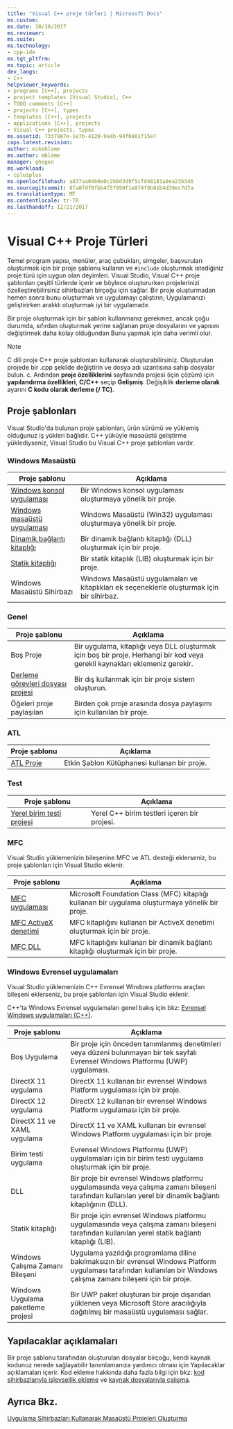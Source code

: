 ```yaml
---
title: "Visual C++ proje türleri | Microsoft Docs"
ms.custom: 
ms.date: 10/30/2017
ms.reviewer: 
ms.suite: 
ms.technology:
- cpp-ide
ms.tgt_pltfrm: 
ms.topic: article
dev_langs:
- C++
helpviewer_keywords:
- programs [C++], projects
- project templates [Visual Studio], C++
- TODO comments [C++]
- projects [C++], types
- templates [C++], projects
- applications [C++], projects
- Visual C++ projects, types
ms.assetid: 7337987e-1e7b-4120-9a4b-94f0401f15e7
caps.latest.revision: 
author: mikeblome
ms.author: mblome
manager: ghogen
ms.workload:
- cplusplus
ms.openlocfilehash: a837aa04b0e0c2b8d3d9f5cfd48181a9ea23b346
ms.sourcegitcommit: 8fa8fdf0fbb4f57950f1e8f4f9b81b4d39ec7d7a
ms.translationtype: MT
ms.contentlocale: tr-TR
ms.lasthandoff: 12/21/2017
---
```

# <a name="visual-c-project-types"></a>Visual C++ Proje Türleri

Temel program yapısı, menüler, araç çubukları, simgeler, başvuruları oluşturmak için bir proje şablonu kullanın ve `#include` oluşturmak istediğiniz proje türü için uygun olan deyimleri. Visual Studio, Visual C++ proje şablonları çeşitli türlerde içerir ve böylece oluştururken projelerinizi özelleştirebilirsiniz sihirbazları birçoğu için sağlar. Bir proje oluşturmadan hemen sonra bunu oluşturmak ve uygulamayı çalıştırın; Uygulamanızı geliştirirken aralıklı oluşturmak iyi bir uygulamadır.

Bir proje oluşturmak için bir şablon kullanmanız gerekmez, ancak çoğu durumda, sıfırdan oluşturmak yerine sağlanan proje dosyalarını ve yapısını değiştirmek daha kolay olduğundan Bunu yapmak için daha verimli olur.  
  
> [!NOTE]
> C dili proje C++ proje şablonları kullanarak oluşturabilirsiniz. Oluşturulan projede bir .cpp şekilde değiştirin ve dosya adı uzantısına sahip dosyalar bulun. c. Ardından **proje özelliklerini** sayfasında projesi (için çözüm) için **yapılandırma özellikleri**, **C/C++** seçip **Gelişmiş**. Değişiklik **derleme olarak** ayarını **C kodu olarak derleme (/ TC)**.

## <a name="project-templates"></a>Proje şablonları

Visual Studio'da bulunan proje şablonları, ürün sürümü ve yüklemiş olduğunuz iş yükleri bağlıdır. C++ yüküyle masaüstü geliştirme yüklediyseniz, Visual Studio bu Visual C++ proje şablonları vardır.

### <a name="windows-desktop"></a>Windows Masaüstü

|Proje şablonu|Açıklama|  
|----------------------|-----------------------------| 
|[Windows konsol uygulaması](../windows/creating-a-console-application.md)|Bir Windows konsol uygulaması oluşturmaya yönelik bir proje.|
|[Windows masaüstü uygulaması](../windows/walkthrough-creating-windows-desktop-applications-cpp.md)|Windows Masaüstü (Win32) uygulaması oluşturmaya yönelik bir proje.|
|[Dinamik bağlantı kitaplığı](../build/walkthrough-creating-and-using-a-dynamic-link-library-cpp.md)|Bir dinamik bağlantı kitaplığı (DLL) oluşturmak için bir proje.|
|[Statik kitaplığı](../windows/walkthrough-creating-and-using-a-static-library-cpp.md)|Bir statik kitaplık (LIB) oluşturmak için bir proje.|
|Windows Masaüstü Sihirbazı|Windows Masaüstü uygulamaları ve kitaplıkları ek seçeneklerle oluşturmak için bir sihirbaz.|

### <a name="general"></a>Genel

|Proje şablonu|Açıklama|
|----------------------|-----------------------------|
|Boş Proje|Bir uygulama, kitaplığı veya DLL oluşturmak için boş bir proje. Herhangi bir kod veya gerekli kaynakları eklemeniz gerekir.|
|[Derleme görevleri dosyası projesi](../ide/creating-a-makefile-project.md)|Bir dış kullanmak için bir proje sistem oluşturun.|
|Öğeleri proje paylaşılan|Birden çok proje arasında dosya paylaşımı için kullanılan bir proje.|

### <a name="atl"></a>ATL

|Proje şablonu|Açıklama|
|----------------------|-----------------------------|
|[ATL Proje](../atl/reference/creating-an-atl-project.md)|Etkin Şablon Kütüphanesi kullanan bir proje.|

### <a name="test"></a>Test

|Proje şablonu|Açıklama|
|----------------------|-----------------------------|
|[Yerel birim testi projesi](/visualstudio/test/writing-unit-tests-for-c-cpp-with-the-microsoft-unit-testing-framework-for-cpp)|Yerel C++ birim testleri içeren bir projesi.|

### <a name="mfc"></a>MFC

Visual Studio yüklemenizin bileşenine MFC ve ATL desteği eklerseniz, bu proje şablonları için Visual Studio eklenir.

|Proje şablonu|Açıklama|
|----------------------|-----------------------------|
|[MFC uygulaması](../mfc/reference/creating-an-mfc-application.md)|Microsoft Foundation Class (MFC) kitaplığı kullanan bir uygulama oluşturmaya yönelik bir proje.|
|[MFC ActiveX denetimi](../mfc/reference/creating-an-mfc-activex-control.md)|MFC kitaplığını kullanan bir ActiveX denetimi oluşturmak için bir proje.|
|[MFC DLL](../mfc/reference/creating-an-mfc-dll-project.md)|MFC kitaplığını kullanan bir dinamik bağlantı kitaplığı oluşturmak için bir proje.|

### <a name="windows-universal-apps"></a>Windows Evrensel uygulamaları

Visual Studio yüklemenizin C++ Evrensel Windows platformu araçları bileşeni eklerseniz, bu proje şablonları için Visual Studio eklenir.

C++'ta Windows Evrensel uygulamaları genel bakış için bkz: [Evrensel Windows uygulamaları (C++)](../windows/universal-windows-apps-cpp.md).

|Proje şablonu|Açıklama|
|----------------------|-----------------------------|
|Boş Uygulama|Bir proje için önceden tanımlanmış denetimleri veya düzeni bulunmayan bir tek sayfalı Evrensel Windows Platformu (UWP) uygulaması.|
|DirectX 11 uygulama|DirectX 11 kullanan bir evrensel Windows Platform uygulaması için bir proje.|
|DirectX 12 uygulama|DirectX 12 kullanan bir evrensel Windows Platform uygulaması için bir proje.|
|DirectX 11 ve XAML uygulama|DirectX 11 ve XAML kullanan bir evrensel Windows Platform uygulaması için bir proje.|
|Birim testi uygulama|Evrensel Windows Platformu (UWP) uygulamaları için bir birim testi uygulama oluşturmak için bir proje.|
|DLL|Bir proje bir evrensel Windows platformu uygulamasında veya çalışma zamanı bileşeni tarafından kullanılan yerel bir dinamik bağlantı kitaplığının (DLL).|
|Statik kitaplığı|Bir proje için evrensel Windows platformu uygulamasında veya çalışma zamanı bileşeni tarafından kullanılan yerel statik bağlantı kitaplığı (LIB).|
|Windows Çalışma Zamanı Bileşeni|Uygulama yazıldığı programlama diline bakılmaksızın bir evrensel Windows Platform uygulaması tarafından kullanılan bir Windows çalışma zamanı bileşeni için bir proje.|
|Windows Uygulama paketleme projesi|Bir UWP paket oluşturan bir proje dışarıdan yüklenen veya Microsoft Store aracılığıyla dağıtılmış bir masaüstü uygulaması sağlar.|

## <a name="todo-comments"></a>Yapılacaklar açıklamaları

Bir proje şablonu tarafından oluşturulan dosyalar birçoğu, kendi kaynak kodunuz nerede sağlayabilir tanımlamanıza yardımcı olması için Yapılacaklar açıklamaları içerir. Kod ekleme hakkında daha fazla bilgi için bkz: [kod sihirbazlarıyla işlevsellik ekleme](../ide/adding-functionality-with-code-wizards-cpp.md) ve [kaynak dosyalarıyla çalışma](../windows/working-with-resource-files.md).

## <a name="see-also"></a>Ayrıca Bkz.

[Uygulama Sihirbazları Kullanarak Masaüstü Projeleri Oluşturma](../ide/creating-desktop-projects-by-using-application-wizards.md)   
